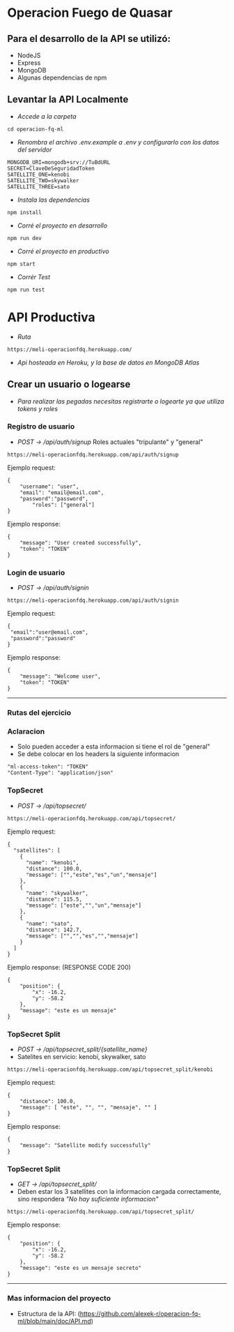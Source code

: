 # Operacion Fuego de Quasar
## Para el desarrollo de la API se utilizó:

- NodeJS
- Express 
- MongoDB
- Algunas dependencias de npm

## Levantar la API Localmente

- _Accede a la carpeta_

```
cd operacion-fq-ml
```

- _Renombra el archivo .env.example a .env y configurarlo con los datos del servidor_
 ```
MONGODB_URI=mongodb+srv://TuBdURL
SECRET=ClaveDeSeguridadToken
SATELLITE_ONE=kenobi
SATELLITE_TWO=skywalker
SATELLITE_THREE=sato
```

- _Instala las dependencias_

```
npm install
```

- _Corré el proyecto en desarrollo_

```
npm run dev
```

- _Corré el proyecto en productivo_

```
npm start
```

- _Corrér Test_

```
npm run test
```

# API Productiva

- _Ruta_

```
https://meli-operacionfdq.herokuapp.com/
```
- _Api hosteada en Heroku, y la base de datos en MongoDB Atlas_

## Crear un usuario o logearse
- _Para realizar las pegadas necesitas registrarte o logearte ya que utiliza tokens y roles_
### Registro de usuario 
-  _POST -> /api/auth/signup_
Roles actuales "tripulante" y "general"
```
https://meli-operacionfdq.herokuapp.com/api/auth/signup
```
Ejemplo request:
```
{
	"username": "user",
	"email": "email@email.com",
	"password":"password",
    	"roles": ["general"]
}
```
Ejemplo response:
```
{
    "message": "User created successfully",
    "token": "TOKEN"
}
```

### Login de usuario
-  _POST -> /api/auth/signin_
```
https://meli-operacionfdq.herokuapp.com/api/auth/signin
```
Ejemplo request:
```
{
 "email":"user@email.com",
 "password":"password"
}
```
Ejemplo response:
```
{
    "message": "Welcome user",
    "token": "TOKEN"
}
```

--------
### Rutas del ejercicio
### Aclaracion
- Solo pueden acceder a esta informacion si tiene el rol de "general"
- Se debe colocar en los headers la siguiente informacion
```
"ml-access-token": "TOKEN"
"Content-Type": "application/json"
```

### TopSecret
-  _POST -> /api/topsecret/_
```
https://meli-operacionfdq.herokuapp.com/api/topsecret/
```
Ejemplo request:
```
{
  "satellites": [
    {
      "name": "kenobi",
      "distance": 100.0,
      "message": ["","este","es","un","mensaje"]
    },
    {
      "name": "skywalker",
      "distance": 115.5,
      "message": ["este","","un","mensaje"]
    },
    {
      "name": "sato",
      "distance": 142.7,
      "message": ["","","es","","mensaje"]
    }
  ]
}
```
Ejemplo response: (RESPONSE CODE 200)
```
{
    "position": {
        "x": -16.2,
        "y": -58.2
    },
    "message": "este es un mensaje"
}
```

### TopSecret Split
-  _POST -> /api/topsecret_split/{satellite_name}_
-  Satelites en servicio: kenobi, skywalker, sato
```
https://meli-operacionfdq.herokuapp.com/api/topsecret_split/kenobi
```

Ejemplo request:
```
{
    "distance": 100.0,
    "message": [ "este", "", "", "mensaje", "" ]
}
```
Ejemplo response:
```
{
    "message": "Satellite modify successfully"
}
```

### TopSecret Split
-  _GET -> /api/topsecret_split/_
-  Deben estar los 3 satellites con la informacion cargada correctamente, sino respondera _"No hay suficiente informacion"_
```
https://meli-operacionfdq.herokuapp.com/api/topsecret_split/
```
Ejemplo response:
```
{
    "position": {
        "x": -16.2,
        "y": -58.2
    },
    "message": "este es un mensaje secreto"
}
```
-----------
### Mas informacion del proyecto

- Estructura de la API: (https://github.com/alexek-r/operacion-fq-ml/blob/main/doc/API.md)

